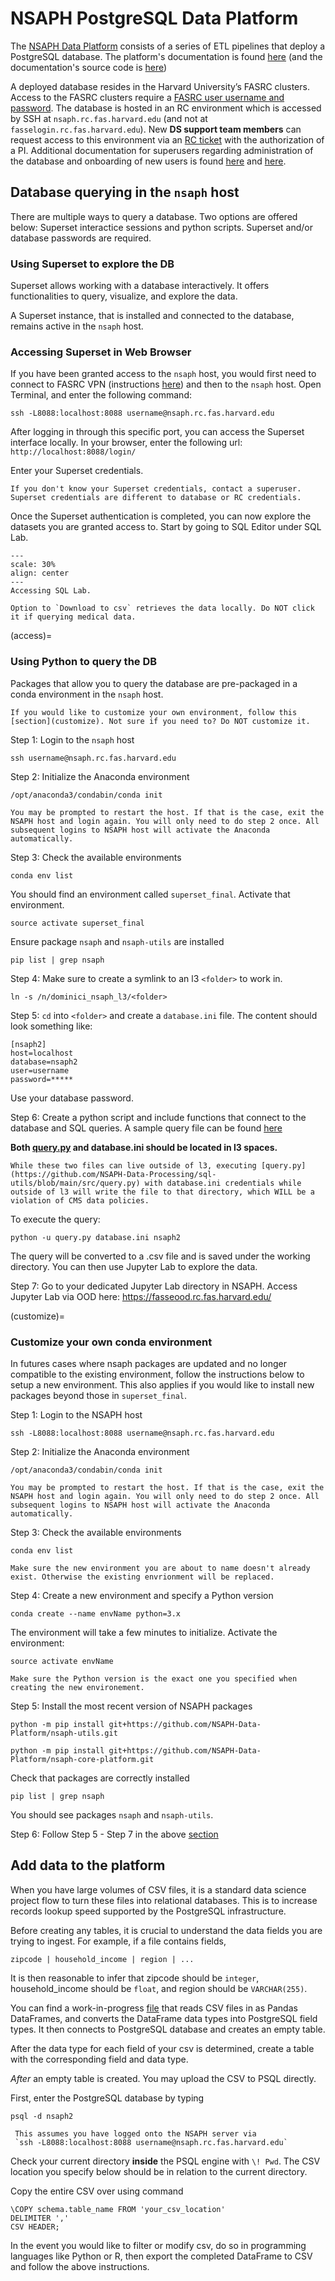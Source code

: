 # NSAPH PostgreSQL Data Platform

The [NSAPH Data Platform](https://github.com/NSAPH-Data-Platform) consists of a series of ETL pipelines that deploy a PostgreSQL database. The platform's documentation is found [here](https://github.com/NSAPH-Data-Platform/nsaph-platform-docs) (and the documentation's source code is [here](https://github.com/NSAPH-Data-Platform/nsaph-platform-docs))

A deployed database resides in the Harvard University’s FASRC clusters. Access to the FASRC clusters require a [FASRC user username and password](https://docs.rc.fas.harvard.edu/kb/quickstart-guide/). The database is hosted in an RC environment which is accessed by SSH at `nsaph.rc.fas.harvard.edu` (and not at `fasselogin.rc.fas.harvard.edu`). New **DS support team members** can request access to this environment via an [RC ticket](https://portal.rc.fas.harvard.edu/request/account/new) with the authorization of a PI. Additional documentation for superusers regarding administration of the database and onboarding of new users is found [here](https://github.com/NSAPH/data-paltform-internal-docs/blob/master/docs/Administration.md) and [here](https://github.com/NSAPH/data-paltform-internal-docs/blob/master/docs/Onboarding.md).

## Database querying in the `nsaph` host

There are multiple ways to query a database. Two options are offered below: Superset interactice sessions and python scripts. Superset and/or database passwords are required.

### Using Superset to explore the DB

Superset allows working with a database interactively. It offers functionalities to query, visualize, and explore the data.

A Superset instance, that is installed and connected to the database, remains active in the `nsaph` host.

### Accessing Superset in Web Browser
If you have been granted access to the `nsaph` host, you would first need to connect to FASRC VPN (instructions [here](fasse.md)) and then to the `nsaph` host. Open Terminal, and enter the following command: 
```
ssh -L8088:localhost:8088 username@nsaph.rc.fas.harvard.edu
```
After logging in through this specific port, you can access the Superset interface locally. In your browser, enter the following url: `http://localhost:8088/login/`

Enter your Superset credentials.
```{warning}
If you don't know your Superset credentials, contact a superuser. Superset credentials are different to database or RC credentials.
```

Once the Superset authentication is completed, you can now explore the datasets you are granted access to. Start by going to SQL Editor under SQL Lab.

```{figure} imgs/superset_welcome.png
---
scale: 30%
align: center 
---
Accessing SQL Lab.
```

```{warning}
Option to `Download to csv` retrieves the data locally. Do NOT click it if querying medical data.
```

(access)=
### Using Python to query the DB
Packages that allow you to query the database are pre-packaged in a conda environment in the `nsaph` host. 

```{note}
If you would like to customize your own environment, follow this [section](customize). Not sure if you need to? Do NOT customize it.
```

Step 1: Login to the `nsaph` host
```
ssh username@nsaph.rc.fas.harvard.edu
```

Step 2: Initialize the Anaconda environment
```
/opt/anaconda3/condabin/conda init
```
```{note}
You may be prompted to restart the host. If that is the case, exit the NSAPH host and login again. You will only need to do step 2 once. All subsequent logins to NSAPH host will activate the Anaconda automatically.
```
Step 3: Check the available environments
```
conda env list
```
You should find an environment called `superset_final`. Activate that environment.
```
source activate superset_final
```
Ensure package `nsaph` and `nsaph-utils` are installed
```
pip list | grep nsaph
```

Step 4: Make sure to create a symlink to an l3 `<folder>` to work in.

```
ln -s /n/dominici_nsaph_l3/<folder>
```

Step 5: `cd` into `<folder>` and create a `database.ini` file. The content should look something like:
```
[nsaph2]
host=localhost
database=nsaph2
user=username
password=*****
```
Use your database password.

Step 6: Create a python script and include functions that connect to the database and SQL queries. A sample query file can be found [here](https://github.com/NSAPH-Data-Processing/sql-utils/blob/main/src/query.py)

**Both [query.py](https://github.com/NSAPH-Data-Processing/sql-utils/blob/main/src/query.py) and database.ini should be located in l3 spaces.**

```{warning}
While these two files can live outside of l3, executing [query.py](https://github.com/NSAPH-Data-Processing/sql-utils/blob/main/src/query.py) with database.ini credentials while outside of l3 will write the file to that directory, which WILL be a violation of CMS data policies.
```

To execute the query:
```
python -u query.py database.ini nsaph2
```
The query will be converted to a .csv file and is saved under the working directory. You can then use Jupyter Lab to explore the data.

Step 7: Go to your dedicated Jupyter Lab directory in NSAPH. Access Jupyter Lab via OOD here: https://fasseood.rc.fas.harvard.edu/

(customize)=
### Customize your own conda environment

In futures cases where nsaph packages are updated and no longer compatible to the existing environment, follow the instructions below to setup a new environment. This also applies if you would like to install new packages beyond those in `superset_final`.

Step 1: Login to the NSAPH host
```
ssh -L8088:localhost:8088 username@nsaph.rc.fas.harvard.edu
```
Step 2: Initialize the Anaconda environment
```
/opt/anaconda3/condabin/conda init
```
```{note}
You may be prompted to restart the host. If that is the case, exit the NSAPH host and login again. You will only need to do step 2 once. All subsequent logins to NSAPH host will activate the Anaconda automatically.
```
Step 3: Check the available environments
```
conda env list
```
```{note}
Make sure the new environment you are about to name doesn't already exist. Otherwise the existing envrionment will be replaced. 
```
Step 4: Create a new environment and specify a Python version

```
conda create --name envName python=3.x
```
The environment will take a few minutes to initialize. Activate the environment:
```
source activate envName
```
```{note}
Make sure the Python version is the exact one you specified when creating the new environement.
```

Step 5: Install the most recent version of NSAPH packages

```
python -m pip install git+https://github.com/NSAPH-Data-Platform/nsaph-utils.git

python -m pip install git+https://github.com/NSAPH-Data-Platform/nsaph-core-platform.git
```

Check that packages are correctly installed
```
pip list | grep nsaph
```
You should see packages `nsaph` and `nsaph-utils`.

Step 6: Follow Step 5 - Step 7 in the above [section](access)

## Add data to the platform
When you have large volumes of CSV files, it is a standard data science project flow to turn these files into relational databases.
This is to increase records lookup speed supported by the PostgreSQL infrastructure.

Before creating any tables, it is crucial to understand the data fields you are trying to ingest. For example, if a file contains fields,
```
zipcode | household_income | region | ...
```
It is then reasonable to infer that zipcode should be `integer`, household_income should be `float`, and region should be `VARCHAR(255)`.

You can find a work-in-progress [file](https://github.com/NSAPH-Data-Processing/sql-utils/blob/main/src/etl.py) that reads CSV files in as Pandas DataFrames, and converts the DataFrame data types into PostgreSQL field types. It then connects to PostgreSQL database and creates an empty table.

After the data type for each field of your csv is determined, create a table with the corresponding field and data type. 

*After* an empty table is created. You may upload the CSV to PSQL directly.

First, enter the PostgreSQL database by typing
```
psql -d nsaph2
```

```{note}
 This assumes you have logged onto the NSAPH server via 
 `ssh -L8088:localhost:8088 username@nsaph.rc.fas.harvard.edu`
```

Check your current directory **inside** the PSQL engine with
`\! Pwd`. The CSV location you specify below should be in relation to the current directory.

Copy the entire CSV over using command
```
\COPY schema.table_name FROM 'your_csv_location' 
DELIMITER ',' 
CSV HEADER;
```
In the event you would like to filter or modify csv, do so in programming languages like Python or R, then export the completed DataFrame to CSV and follow the above instructions.